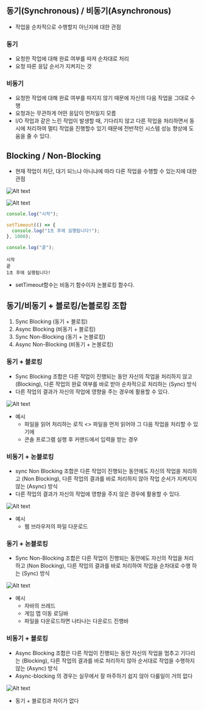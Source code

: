 ## 동기(Synchronous) / 비동기(Asynchronous)

- 작업을 순차적으로 수행할지 아닌지에 대한 관점

### 동기

- 요청한 작업에 대해 완료 여부를 따져 순차대로 처리
- 요청 따른 응답 순서가 지켜지는 것

### 비동기

- 요청한 작업에 대해 완료 여부를 따지지 않기 때문에 자신의 다음 작업을 그대로 수행
- 요청과는 무관하게 어떤 응답이 먼저일지 모름
- I/O 작업과 같은 느린 작업이 발생할 때, 기다리지 않고 다른 작업을 처리하면서 동시에 처리하여 멀티 작업을 진행할수 있기 때문에 전반적인 시스템 성능 향상에 도움을 줄 수 있다.

## Blocking / Non-Blocking

- 현재 작업이 차단, 대기 되느냐 아니냐에 따라 다른 작업을 수행할 수 있는지에 대한 관점

![Alt text](image.png)

![Alt text](image-1.png)

```javascript
console.log("시작");

setTimeout(() => {
  console.log("1초 후에 실행됩니다!");
}, 1000);

console.log("끝");
```

```
시작
끝
1초 후에 실행됩니다!
```

- setTimeout함수는 비동기 함수이자 논블로킹 함수다.

## 동기/비동기 + 블로킹/논블로킹 조합

1. Sync Blocking (동기 + 블로킹)
2. Async Blocking (비동기 + 블로킹)
3. Sync Non-Blocking (동기 + 논블로킹) 
4. Async Non-Blocking (비동기 + 논블로킹)

### 동기 + 블로킹

- Sync Blocking 조합은 다른 작업이 진행되는 동안 자신의 작업을 처리하지 않고 (Blocking), 다른 작업의 완료 여부를 바로 받아 순차적으로 처리하는 (Sync) 방식
- 다른 작업의 결과가 자신의 작업에 영향을 주는 경우에 활용할 수 있다.

![Alt text](image-2.png)

- 예시
    - 파일을 읽어 처리하는 로직 <> 파일을 먼저 읽어야 그 다음 작업을 처리할 수 있기에
    - 콘솔 프로그램 실행 후 커맨드에서 입력을 받는 경우

### 비동기 + 논블로킹

- sync Non Blocking 조합은 다른 작업이 진행되는 동안에도 자신의 작업을 처리하고 (Non Blocking), 다른 작업의 결과를 바로 처리하지 않아 작업 순서가 지켜지지 않는 (Async) 방식
- 다른 작업의 결과가 자신의 작업에 영향을 주지 않은 경우에 활용할 수 있다.

![Alt text](image-3.png)

- 예시
    - 웹 브라우저의 파일 다운로드

### 동기 + 논블로킹

- Sync Non-Blocking 조합은 다른 작업이 진행되는 동안에도 자신의 작업을 처리하고 (Non Blocking), 다른 작업의 결과를 바로 처리하여 작업을 순차대로 수행 하는 (Sync) 방식

![Alt text](image-4.png)

- 예시
    - 자바의 쓰레드
    - 게임 맵 이동 로딩바
    - 파일을 다운로드하면 나타나는 다운로드 진행바

### 비동기 + 블로킹

- Async Blocking 조합은 다른 작업이 진행되는 동안 자신의 작업을 멈추고 기다리는 (Blocking), 다른 작업의 결과를 바로 처리하지 않아 순서대로 작업을 수행하지 않는 (Async) 방식
- Async-blocking 의 경우는 실무에서 잘 마주하기 쉽지 않아 다룰일이 거의 없다

![Alt text](image-5.png)

- 동기 + 블로킹과 차이가 없다